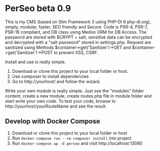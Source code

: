 # PerSeo beta 0.9

This is my CMS (based on Slim Framework 3 using PHP-DI 6 php-di.org), simply, modular, faster, SEO friendly and Secure. Code is PSR-4, PSR-7, PSR-16 compliant, and DB class using Medoo ORM for DB Access. The password are stored with BCRYPT + salt, sensitive data can be encrypted and decrypted with a "salt password" stored in settings.php. Request are sanitized using Methods $container->get('Sanitizer')->GET and $container->get('Sanitizer')->POST to prevent XSS, CSRF.


Install and use is really simple.

1) Download or clone this project to your local folder or host.
2) Use composer to install dependencies
3) Go to http://yourhost/ and follow the wizard.

Write your own module is really simple. Just see the "modules" folder content, create a new module, create routes.php file in module folder and start write your own code. To test your code, browse to http://yourhost/yourRouteName and see the result.

## Develop with Docker Compose

1) Download or clone this project to your local folder or host
2) Run `docker-compose run --rm composer install` into project
3) Run `docker-compose up -d perseo` and visit http://localhost:13080

